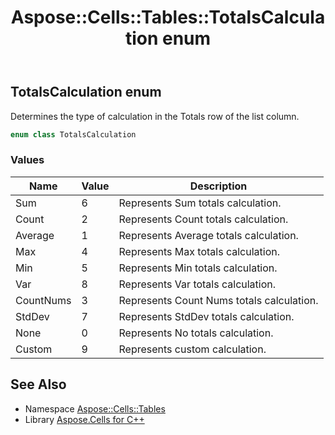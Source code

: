 ﻿---
title: Aspose::Cells::Tables::TotalsCalculation enum
linktitle: TotalsCalculation
second_title: Aspose.Cells for C++ API Reference
description: 'Aspose::Cells::Tables::TotalsCalculation enum. Determines the type of calculation in the Totals row of the list column in C++.'
type: docs
weight: 1300
url: /cpp/aspose.cells.tables/totalscalculation/
---
## TotalsCalculation enum


Determines the type of calculation in the Totals row of the list column.

```cpp
enum class TotalsCalculation
```

### Values

| Name | Value | Description |
| --- | --- | --- |
| Sum | 6 | Represents Sum totals calculation. |
| Count | 2 | Represents Count totals calculation. |
| Average | 1 | Represents Average totals calculation. |
| Max | 4 | Represents Max totals calculation. |
| Min | 5 | Represents Min totals calculation. |
| Var | 8 | Represents Var totals calculation. |
| CountNums | 3 | Represents Count Nums totals calculation. |
| StdDev | 7 | Represents StdDev totals calculation. |
| None | 0 | Represents No totals calculation. |
| Custom | 9 | Represents custom calculation. |

## See Also

* Namespace [Aspose::Cells::Tables](../)
* Library [Aspose.Cells for C++](../../)
